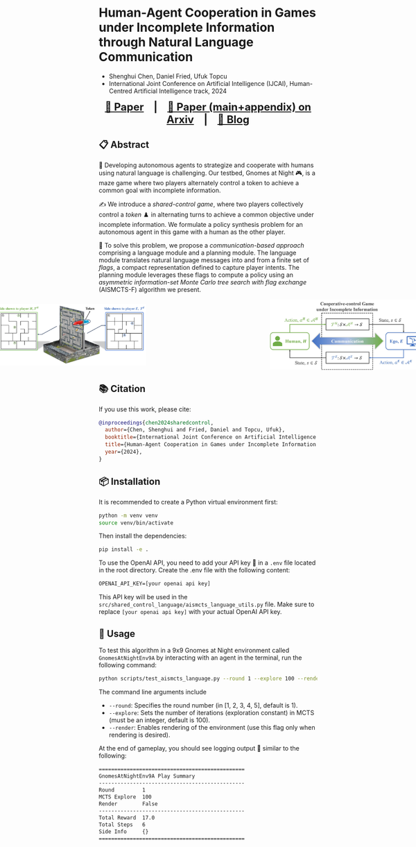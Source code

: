 # Human-Agent Cooperation in Games under Incomplete Information through Natural Language Communication
- Shenghui Chen, Daniel Fried, Ufuk Topcu
- International Joint Conference on Artificial Intelligence (IJCAI), Human-Centred Artificial Intelligence track, 2024 

<div align="center" style="font-size: 24px; font-weight: bold;">
  <a href="link-to-ijcai-paper">🔗 Paper</a> &nbsp;&nbsp;&nbsp;|&nbsp;&nbsp;&nbsp;
  <a href="link-to-paper-main-appendix">📑 Paper (main+appendix) on Arxiv</a> &nbsp;&nbsp;&nbsp;|&nbsp;&nbsp;&nbsp;
  <a href="https://shenghui-chen.com/publication/2024/03/22/shared_control_game/">📝 Blog</a>
</div>

## 📋 Abstract
🌟 Developing autonomous agents to strategize and cooperate with humans using natural language is challenging. Our testbed, Gnomes at Night 🎮, is a maze game where two players alternately control a token to achieve a common goal with incomplete information.

✍️ We introduce a *shared-control game*, where two players collectively control a *token* ♟️ in alternating turns to achieve a common objective under incomplete information. 
We formulate a policy synthesis problem for an autonomous agent in this game with a human as the other player.

🤖 To solve this problem, we propose a *communication-based approach* comprising a language module and a planning module. The language module translates natural language messages into and from a finite set of *flags*, a compact representation defined to capture player intents. The planning module leverages these flags to compute a policy using an *asymmetric information-set Monte Carlo tree search with flag exchange* (AISMCTS-F) algorithm we present. 

<div align="center" style="display: flex; justify-content: center; align-items: center; gap: 100px; margin-bottom: 20px;">
  <img src="images/gnomes_at_night.jpg" alt="Gnomes at Night" width="350" padding-right: 100px/>&nbsp;&nbsp;&nbsp;&nbsp;&nbsp;&nbsp;&nbsp;&nbsp;&nbsp;&nbsp;&nbsp;&nbsp;&nbsp;&nbsp;&nbsp;&nbsp;&nbsp;&nbsp;&nbsp;&nbsp;&nbsp;&nbsp;
  <img src="images/cooperative_control_game.jpg" alt="Cooperative Control Game" width="350"/>
</div>

## 📚 Citation
If you use this work, please cite:

```bibtex
@inproceedings{chen2024sharedcontrol,
  author={Chen, Shenghui and Fried, Daniel and Topcu, Ufuk},
  booktitle={International Joint Conference on Artificial Intelligence (IJCAI), Human-Centred Artificial Intelligence track}, 
  title={Human-Agent Cooperation in Games under Incomplete Information through Natural Language Communication}, 
  year={2024},
}
```




## 📦 Installation
It is recommended to create a Python virtual environment first:

```bash
python -m venv venv
source venv/bin/activate
```

Then install the dependencies:

```bash
pip install -e .
```

To use the OpenAI API, you need to add your API key 🔑 in a `.env` file located in the root directory. Create the .env file with the following content:
```txt
OPENAI_API_KEY=[your openai api key]
```
This API key will be used in the `src/shared_control_language/aismcts_language_utils.py` file. Make sure to replace `[your openai api key]` with your actual OpenAI API key.


## 🚀 Usage
To test this algorithm in a 9x9 Gnomes at Night environment called `GnomesAtNightEnv9A` by interacting with an agent in the terminal, run the following command:

```bash
python scripts/test_aismcts_language.py --round 1 --explore 100 --render
```

The command line arguments include
- `--round`: Specifies the round number (in [1, 2, 3, 4, 5], default is 1).
- `--explore`: Sets the number of iterations (exploration constant) in MCTS (must be an integer, default is 100).
- `--render`: Enables rendering of the environment (use this flag only when rendering is desired).


At the end of gameplay, you should see logging output 📝 similar to the following:

```terminal
===============================================
GnomesAtNightEnv9A Play Summary
-----------------------------------------------
Round         1
MCTS Explore  100
Render        False
-----------------------------------------------
Total Reward  17.0
Total Steps   6
Side Info     {}
===============================================
```